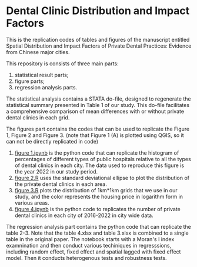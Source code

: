 # Dental Clinic Distribution and Impact Factors

This is the replication codes of tables and figures of the manuscript entitled Spatial Distribution and Impact Factors of Private Dental Practices: Evidence from Chinese major cities.

This repository is consists of three main parts:

1. statistical result parts;
2. figure parts;
3. regression analysis parts.

The statistical analysis contains a STATA do-file, designed to regenerate the statistical summary presented in Table 1 of our study. This do-file facilitates a comprehensive comparison of mean differences with or without private dental clinics in each grid.

The figures part contains the codes that can be used to replicate the Figure 1, Figure 2 and Figure 3. (note that Figure 1 (A) is plotted using QGIS, so it can not be directly replicated in code)

1. [figure 1.ipynb](https://github.com/Sergio666zxy/Dental-Clinic-Distribution-and-Impact-Factors/blob/main/figures/figure%201.ipynb) is the python code that can replicate the histogram of percentages of different types of public hospitals relative to all the types of dental clinics in each city. The data used to reproduce this figure is the year 2022 in our study period.
2. [figure 2.R](https://github.com/Sergio666zxy/Dental-Clinic-Distribution-and-Impact-Factors/blob/main/figures/figure%202.R) uses the standard deviational ellipse to plot the distribution of the private dental clinics in each area.
3. [figure 3.R](https://github.com/Sergio666zxy/Dental-Clinic-Distribution-and-Impact-Factors/blob/main/figures/figure%203.R) plots the distribution of 1km*1km grids that we use in our study, and the color represents the housing price in logarithm form in various areas.
4. [figure 4.ipynb](https://github.com/Sergio666zxy/Dental-Clinic-Distribution-and-Impact-Factors/blob/main/figures/figure%204.ipynb) is the python code to replicates the number of private dental clinics in each city of 2016-2022 in city wide data.

The regression analysis part contains the python code that can replicate the table 2-3. Note that the table 4.xlsx and table 3.xlsx is combined to a single table in the original paper. The notebook starts with a Moran's I index examnination and then conduct various techiniques in regresssions, including random effect, fixed effect and spatial lagged with fixed effect model. Then it conducts heterogenous tests and robustness tests.
